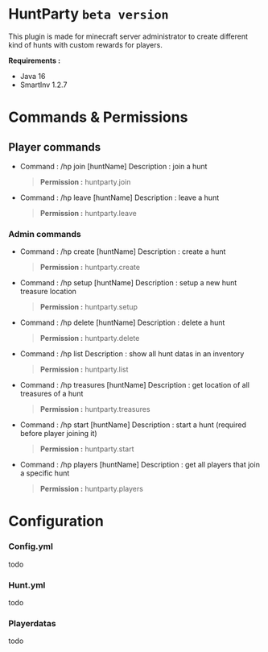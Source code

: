 # HuntParty `beta version`

This plugin is made for minecraft server administrator to create different kind of hunts with custom rewards for players.


**Requirements :**
- Java 16
- SmartInv 1.2.7

# Commands & Permissions

## Player commands

- Command : /hp join [huntName]
  Description : join a hunt
  > **Permission :** huntparty.join

- Command : /hp leave [huntName]
  Description : leave a hunt
  > **Permission :** huntparty.leave


### Admin commands


- Command : /hp create [huntName]
  Description : create a hunt
  > **Permission :** huntparty.create

- Command : /hp setup [huntName]
  Description : setup a new hunt treasure location
  > **Permission :** huntparty.setup

- Command : /hp delete [huntName]
  Description : delete a hunt
  > **Permission :** huntparty.delete

- Command : /hp list
  Description : show all hunt datas in an inventory
  > **Permission :** huntparty.list

- Command : /hp treasures [huntName]
  Description : get location of all treasures of a hunt
  > **Permission :** huntparty.treasures

- Command : /hp start [huntName]
  Description : start a hunt (required before player joining it)
  > **Permission :** huntparty.start

- Command : /hp players [huntName]
  Description : get all players that join a specific hunt
  > **Permission :** huntparty.players

# Configuration

### Config.yml
todo
### Hunt.yml
todo
### Playerdatas
todo